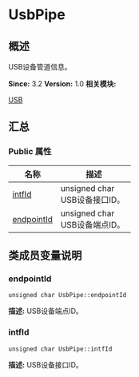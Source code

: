 # UsbPipe


## 概述

USB设备管道信息。

**Since:**
3.2
**Version:**
1.0
**相关模块:**

[USB](_u_s_b.md)


## 汇总


### Public 属性

  | 名称 | 描述 | 
| -------- | -------- |
| [intfId](#intfid) | unsigned&nbsp;char<br/>USB设备接口ID。&nbsp; | 
| [endpointId](#endpointid) | unsigned&nbsp;char<br/>USB设备端点ID。&nbsp; | 


## 类成员变量说明


### endpointId

  
```
unsigned char UsbPipe::endpointId
```
**描述:**
USB设备端点ID。


### intfId

  
```
unsigned char UsbPipe::intfId
```
**描述:**
USB设备接口ID。
